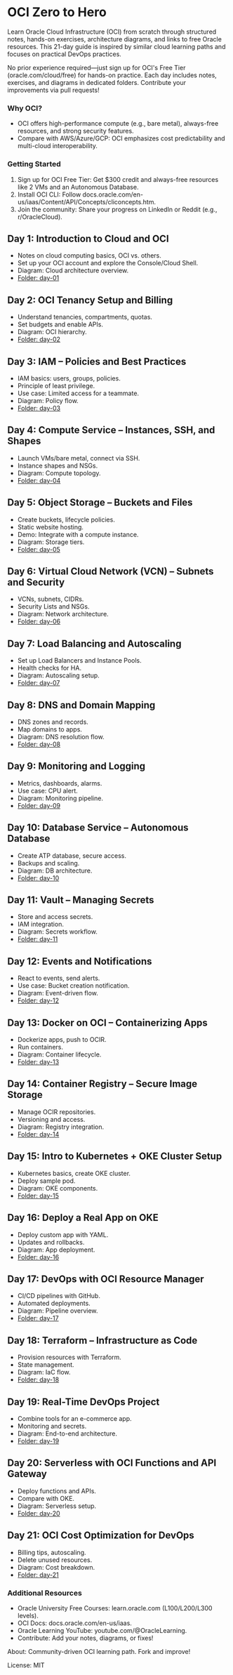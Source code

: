 # OCI Zero to Hero

Learn Oracle Cloud Infrastructure (OCI) from scratch through structured notes, hands-on exercises, architecture diagrams, and links to free Oracle resources. This 21-day guide is inspired by similar cloud learning paths and focuses on practical DevOps practices.

No prior experience required—just sign up for OCI's Free Tier (oracle.com/cloud/free) for hands-on practice. Each day includes notes, exercises, and diagrams in dedicated folders. Contribute your improvements via pull requests!

### Why OCI?
- OCI offers high-performance compute (e.g., bare metal), always-free resources, and strong security features.
- Compare with AWS/Azure/GCP: OCI emphasizes cost predictability and multi-cloud interoperability.

### Getting Started
1. Sign up for OCI Free Tier: Get $300 credit and always-free resources like 2 VMs and an Autonomous Database.
2. Install OCI CLI: Follow docs.oracle.com/en-us/iaas/Content/API/Concepts/cliconcepts.htm.
3. Join the community: Share your progress on LinkedIn or Reddit (e.g., r/OracleCloud).

## Day 1: Introduction to Cloud and OCI
- Notes on cloud computing basics, OCI vs. others.
- Set up your OCI account and explore the Console/Cloud Shell.
- Diagram: Cloud architecture overview.
- [Folder: day-01](./day-01)

## Day 2: OCI Tenancy Setup and Billing
- Understand tenancies, compartments, quotas.
- Set budgets and enable APIs.
- Diagram: OCI hierarchy.
- [Folder: day-02](./day-02)

## Day 3: IAM – Policies and Best Practices
- IAM basics: users, groups, policies.
- Principle of least privilege.
- Use case: Limited access for a teammate.
- Diagram: Policy flow.
- [Folder: day-03](./day-03)

## Day 4: Compute Service – Instances, SSH, and Shapes
- Launch VMs/bare metal, connect via SSH.
- Instance shapes and NSGs.
- Diagram: Compute topology.
- [Folder: day-04](./day-04)

## Day 5: Object Storage – Buckets and Files
- Create buckets, lifecycle policies.
- Static website hosting.
- Demo: Integrate with a compute instance.
- Diagram: Storage tiers.
- [Folder: day-05](./day-05)

## Day 6: Virtual Cloud Network (VCN) – Subnets and Security
- VCNs, subnets, CIDRs.
- Security Lists and NSGs.
- Diagram: Network architecture.
- [Folder: day-06](./day-06)

## Day 7: Load Balancing and Autoscaling
- Set up Load Balancers and Instance Pools.
- Health checks for HA.
- Diagram: Autoscaling setup.
- [Folder: day-07](./day-07)

## Day 8: DNS and Domain Mapping
- DNS zones and records.
- Map domains to apps.
- Diagram: DNS resolution flow.
- [Folder: day-08](./day-08)

## Day 9: Monitoring and Logging
- Metrics, dashboards, alarms.
- Use case: CPU alert.
- Diagram: Monitoring pipeline.
- [Folder: day-09](./day-09)

## Day 10: Database Service – Autonomous Database
- Create ATP database, secure access.
- Backups and scaling.
- Diagram: DB architecture.
- [Folder: day-10](./day-10)

## Day 11: Vault – Managing Secrets
- Store and access secrets.
- IAM integration.
- Diagram: Secrets workflow.
- [Folder: day-11](./day-11)

## Day 12: Events and Notifications
- React to events, send alerts.
- Use case: Bucket creation notification.
- Diagram: Event-driven flow.
- [Folder: day-12](./day-12)

## Day 13: Docker on OCI – Containerizing Apps
- Dockerize apps, push to OCIR.
- Run containers.
- Diagram: Container lifecycle.
- [Folder: day-13](./day-13)

## Day 14: Container Registry – Secure Image Storage
- Manage OCIR repositories.
- Versioning and access.
- Diagram: Registry integration.
- [Folder: day-14](./day-14)

## Day 15: Intro to Kubernetes + OKE Cluster Setup
- Kubernetes basics, create OKE cluster.
- Deploy sample pod.
- Diagram: OKE components.
- [Folder: day-15](./day-15)

## Day 16: Deploy a Real App on OKE
- Deploy custom app with YAML.
- Updates and rollbacks.
- Diagram: App deployment.
- [Folder: day-16](./day-16)

## Day 17: DevOps with OCI Resource Manager
- CI/CD pipelines with GitHub.
- Automated deployments.
- Diagram: Pipeline overview.
- [Folder: day-17](./day-17)

## Day 18: Terraform – Infrastructure as Code
- Provision resources with Terraform.
- State management.
- Diagram: IaC flow.
- [Folder: day-18](./day-18)

## Day 19: Real-Time DevOps Project
- Combine tools for an e-commerce app.
- Monitoring and secrets.
- Diagram: End-to-end architecture.
- [Folder: day-19](./day-19)

## Day 20: Serverless with OCI Functions and API Gateway
- Deploy functions and APIs.
- Compare with OKE.
- Diagram: Serverless setup.
- [Folder: day-20](./day-20)

## Day 21: OCI Cost Optimization for DevOps
- Billing tips, autoscaling.
- Delete unused resources.
- Diagram: Cost breakdown.
- [Folder: day-21](./day-21)

### Additional Resources
- Oracle University Free Courses: learn.oracle.com (L100/L200/L300 levels).
- OCI Docs: docs.oracle.com/en-us/iaas.
- Oracle Learning YouTube: youtube.com/@OracleLearning.
- Contribute: Add your notes, diagrams, or fixes!

About: Community-driven OCI learning path. Fork and improve!

License: MIT
